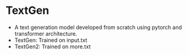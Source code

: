 # TextGen
- A text generation model developed from scratch using pytorch and transformer architecture.
- TextGen: Trained on input.txt
- TextGen2: Trained on more.txt
